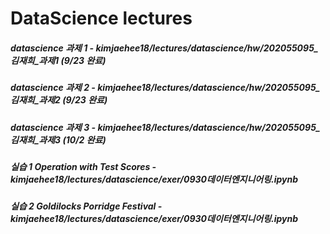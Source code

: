 # DataScience lectures

##### datascience 과제 1 - kimjaehee18/lectures/datascience/hw/202055095_김재희_과제1 (9/23 완료)
##### datascience 과제 2 - kimjaehee18/lectures/datascience/hw/202055095_김재희_과제2 (9/23 완료)
##### datascience 과제 3 - kimjaehee18/lectures/datascience/hw/202055095_김재희_과제3 (10/2 완료)

##### 실습 1 Operation with Test Scores - kimjaehee18/lectures/datascience/exer/0930데이터엔지니어링.ipynb
##### 실습 2 Goldilocks Porridge Festival - kimjaehee18/lectures/datascience/exer/0930데이터엔지니어링.ipynb
